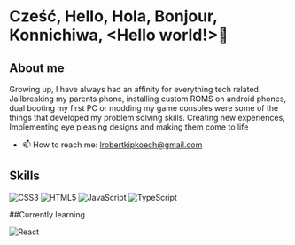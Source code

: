 # Cześć, Hello, Hola, Bonjour, Konnichiwa, <Hello world!>👋


## About me

Growing up, I have always had an affinity for everything tech related. Jailbreaking my parents phone, installing custom ROMS on android phones, dual booting my first PC or modding my game consoles were some of the things that developed my problem solving skills. 
Creating new experiences, Implementing eye pleasing designs and making them come to life
- 📫 How to reach me: lrobertkipkoech@gmail.com

## Skills
![CSS3](https://img.shields.io/badge/css3-%231572B6.svg?style=for-the-badge&logo=css3&logoColor=white)
![HTML5](https://img.shields.io/badge/html5-%23E34F26.svg?style=for-the-badge&logo=html5&logoColor=white)
![JavaScript](https://img.shields.io/badge/javascript-%23323330.svg?style=for-the-badge&logo=javascript&logoColor=%23F7DF1E)
![TypeScript](https://img.shields.io/badge/typescript-%23007ACC.svg?style=for-the-badge&logo=typescript&logoColor=white)

##Currently learning

![React](https://img.shields.io/badge/react-%2320232a.svg?style=for-the-badge&logo=react&logoColor=%2361DAFB)



<!---
Welcome to my world.
--->
